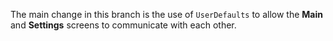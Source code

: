 The main change in this branch is the use of `UserDefaults` to allow the **Main** and **Settings** screens to communicate with each other.

